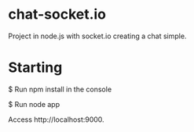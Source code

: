 # chat-socket.io
Project in node.js with socket.io creating a chat simple.
# Starting
$ Run npm install in the console

$ Run node app

Access http://localhost:9000.
